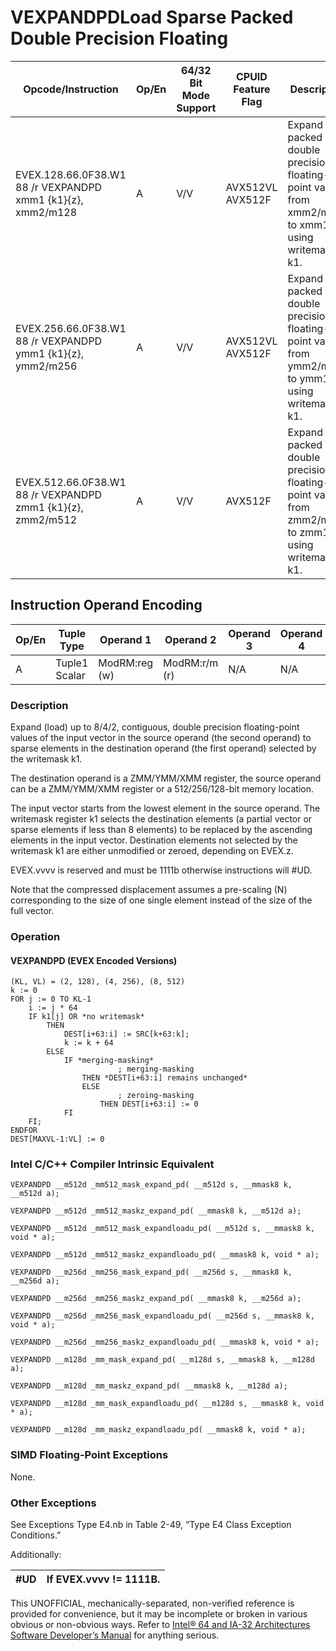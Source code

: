 # VEXPANDPD**Load Sparse Packed Double Precision Floating**

| Opcode/Instruction                                          | Op/En | 64/32 Bit Mode Support | CPUID Feature Flag | Description                                                                                     |
| ----------------------------------------------------------- | ----- | ---------------------- | ------------------ | ----------------------------------------------------------------------------------------------- |
| EVEX.128.66.0F38.W1 88 /r VEXPANDPD xmm1 {k1}{z}, xmm2/m128 | A     | V/V                    | AVX512VL AVX512F   | Expand packed double precision floating-point values from xmm2/m128 to xmm1 using writemask k1. |
| EVEX.256.66.0F38.W1 88 /r VEXPANDPD ymm1 {k1}{z}, ymm2/m256 | A     | V/V                    | AVX512VL AVX512F   | Expand packed double precision floating-point values from ymm2/m256 to ymm1 using writemask k1. |
| EVEX.512.66.0F38.W1 88 /r VEXPANDPD zmm1 {k1}{z}, zmm2/m512 | A     | V/V                    | AVX512F            | Expand packed double precision floating-point values from zmm2/m512 to zmm1 using writemask k1. |

## Instruction Operand Encoding

| Op/En | Tuple Type    | Operand 1     | Operand 2     | Operand 3 | Operand 4 |
| ----- | ------------- | ------------- | ------------- | --------- | --------- |
| A     | Tuple1 Scalar | ModRM:reg (w) | ModRM:r/m (r) | N/A       | N/A       |

### Description

Expand (load) up to 8/4/2, contiguous, double precision floating-point values of the input vector in the source operand (the second operand) to sparse elements in the destination operand (the first operand) selected by the writemask k1.

The destination operand is a ZMM/YMM/XMM register, the source operand can be a ZMM/YMM/XMM register or a 512/256/128-bit memory location.

The input vector starts from the lowest element in the source operand. The writemask register k1 selects the destination elements (a partial vector or sparse elements if less than 8 elements) to be replaced by the ascending elements in the input vector. Destination elements not selected by the writemask k1 are either unmodified or zeroed, depending on EVEX.z.

EVEX.vvvv is reserved and must be 1111b otherwise instructions will #​​​UD.

Note that the compressed displacement assumes a pre-scaling (N) corresponding to the size of one single element instead of the size of the full vector.

### Operation

#### VEXPANDPD (EVEX Encoded Versions)

```
(KL, VL) = (2, 128), (4, 256), (8, 512)
k := 0
FOR j := 0 TO KL-1
    i := j * 64
    IF k1[j] OR *no writemask*
        THEN
            DEST[i+63:i] := SRC[k+63:k];
            k := k + 64
        ELSE
            IF *merging-masking*
                        ; merging-masking
                THEN *DEST[i+63:i] remains unchanged*
                ELSE
                        ; zeroing-masking
                    THEN DEST[i+63:i] := 0
            FI
    FI;
ENDFOR
DEST[MAXVL-1:VL] := 0

```

### Intel C/C++ Compiler Intrinsic Equivalent

```
VEXPANDPD __m512d _mm512_mask_expand_pd( __m512d s, __mmask8 k, __m512d a);

```

```
VEXPANDPD __m512d _mm512_maskz_expand_pd( __mmask8 k, __m512d a);

```

```
VEXPANDPD __m512d _mm512_mask_expandloadu_pd( __m512d s, __mmask8 k, void * a);

```

```
VEXPANDPD __m512d _mm512_maskz_expandloadu_pd( __mmask8 k, void * a);

```

```
VEXPANDPD __m256d _mm256_mask_expand_pd( __m256d s, __mmask8 k, __m256d a);

```

```
VEXPANDPD __m256d _mm256_maskz_expand_pd( __mmask8 k, __m256d a);

```

```
VEXPANDPD __m256d _mm256_mask_expandloadu_pd( __m256d s, __mmask8 k, void * a);

```

```
VEXPANDPD __m256d _mm256_maskz_expandloadu_pd( __mmask8 k, void * a);

```

```
VEXPANDPD __m128d _mm_mask_expand_pd( __m128d s, __mmask8 k, __m128d a);

```

```
VEXPANDPD __m128d _mm_maskz_expand_pd( __mmask8 k, __m128d a);

```

```
VEXPANDPD __m128d _mm_mask_expandloadu_pd( __m128d s, __mmask8 k, void * a);

```

```
VEXPANDPD __m128d _mm_maskz_expandloadu_pd( __mmask8 k, void * a);

```

### SIMD Floating-Point Exceptions

None.

### Other Exceptions

See Exceptions Type E4.nb in Table 2-49, “Type E4 Class Exception Conditions.”

Additionally:

| #​​​UD | If EVEX.vvvv != 1111B. |
| ------ | ---------------------- |

This UNOFFICIAL, mechanically-separated, non-verified reference is provided for convenience, but it may be
incomplete or broken in various obvious or non-obvious
ways. Refer to [Intel® 64 and IA-32 Architectures Software Developer’s Manual](https://software.intel.com/en-us/download/intel-64-and-ia-32-architectures-sdm-combined-volumes-1-2a-2b-2c-2d-3a-3b-3c-3d-and-4) for anything serious.
